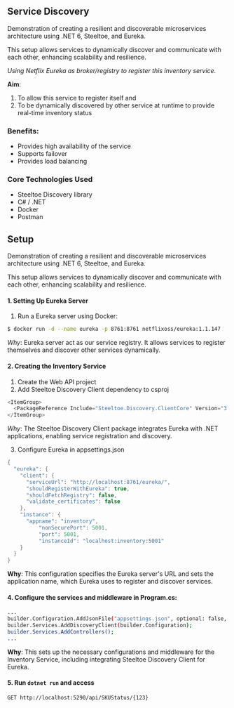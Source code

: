 ## Service Discovery 

Demonstration of creating a resilient and discoverable microservices architecture using .NET 6, Steeltoe, and Eureka. 

This setup allows services to dynamically discover and communicate with each other, enhancing scalability and resilience.

*Using Netflix Eureka as broker/registry to register this inventory service.*

**Aim**: 
1. To allow this service to register itself and
2. To be dynamically discovered by other service at runtime to provide real-time inventory status

### Benefits:
- Provides high availability of the service
- Supports failover
- Provides load balancing

### Core Technologies Used
- Steeltoe Discovery library
- C# / .NET
- Docker
- Postman


## Setup
Demonstration of creating a resilient and discoverable microservices architecture using .NET 6, Steeltoe, and Eureka. 

This setup allows services to dynamically discover and communicate with each other, enhancing scalability and resilience.

#### 1. Setting Up Eureka Server
1. Run a Eureka server using Docker:

```bash
$ docker run -d --name eureka -p 8761:8761 netflixoss/eureka:1.1.147
```
*Why*: Eureka server act as our service registry. It allows services to register themselves and discover other services dynamically.

#### 2. Creating the Inventory Service
1. Create the Web API project
2. Add Steeltoe Discovery Client dependency to csproj

```c#
<ItemGroup>
  <PackageReference Include="Steeltoe.Discovery.ClientCore" Version="3.1.4" />
</ItemGroup>
```
*Why*: The Steeltoe Discovery Client package integrates Eureka with .NET applications, enabling service registration and discovery.

3. Configure Eureka in appsettings.json
```c#
{
  "eureka": {
    "client": {
      "serviceUrl": "http://localhost:8761/eureka/",
      "shouldRegisterWithEureka": true,
      "shouldFetchRegistry": false,
      "validate_certificates": false
    },
    "instance": {
      "appname": "inventory",
          "nonSecurePort": 5001,
          "port": 5001,
          "instanceId": "localhost:inventory:5001"
    }
  }
}
```
**Why**: This configuration specifies the Eureka server's URL and sets the application name, which Eureka uses to register and discover services.

#### 4. Configure the services and middleware in Program.cs:

```bash
...
builder.Configuration.AddJsonFile("appsettings.json", optional: false, reloadOnChange: true);
builder.Services.AddDiscoveryClient(builder.Configuration);
builder.Services.AddControllers();
...
```
**Why**: This sets up the necessary configurations and middleware for the Inventory Service, including integrating Steeltoe Discovery Client for Eureka.

#### 5. Run `dotnet run` and access
```bash
GET http://localhost:5290/api/SKUStatus/{123}
```



